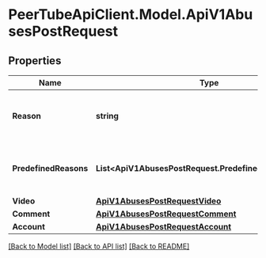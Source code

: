 # PeerTubeApiClient.Model.ApiV1AbusesPostRequest

## Properties

Name | Type | Description | Notes
------------ | ------------- | ------------- | -------------
**Reason** | **string** | Reason why the user reports this video | 
**PredefinedReasons** | **List&lt;ApiV1AbusesPostRequest.PredefinedReasonsEnum&gt;** | Reason categories that help triage reports | [optional] 
**Video** | [**ApiV1AbusesPostRequestVideo**](ApiV1AbusesPostRequestVideo.md) |  | [optional] 
**Comment** | [**ApiV1AbusesPostRequestComment**](ApiV1AbusesPostRequestComment.md) |  | [optional] 
**Account** | [**ApiV1AbusesPostRequestAccount**](ApiV1AbusesPostRequestAccount.md) |  | [optional] 

[[Back to Model list]](../README.md#documentation-for-models) [[Back to API list]](../README.md#documentation-for-api-endpoints) [[Back to README]](../README.md)

